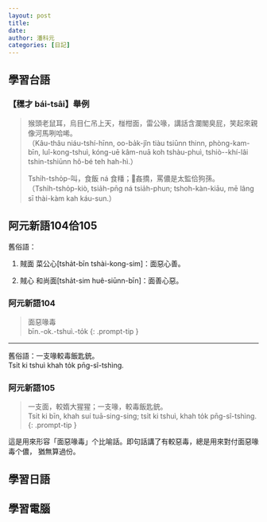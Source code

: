 ```yaml
---
layout: post
title: 
date: 
author: 潘科元
categories: [日記]
---
```

## 學習台語
### 【䆀才 bái-tsâi】舉例

> 猴頭老鼠耳，烏目仁吊上天，椪柑面，雷公喙，講話含瀾閣臭屁，笑起來親像河馬咧哈唏。  
> （Kâu-thâu niáu-tshí-hīnn, oo-ba̍k-jîn tiàu tsiūnn thinn, phòng-kam-bīn,
> luî-kong-tshuì, kóng-uē kâm-nuā koh tshàu-phuì, tshiò--khí-lâi tshin-tshiūnn
> hô-bé teh hah-hì.）
>
> Tshi̍h-tsho̍p-叫，食飯 ná 食䊩；𧮙姦撟，罵儂是太監佮狗孫。  
> （Tshi̍h-tsho̍p-kiò, tsia̍h-pn̄g ná tsia̍h-phun; tshoh-kàn-kiāu,
> mē lâng sī thài-kàm kah káu-sun.）

## 阿元新語104佮105

舊俗語：

1. 賊面 菜公心[tsha̍t-bīn tshài-kong-sim]：面惡心善。

2. 賊心 和尚面[tsha̍t-sim huê-siūnn-bīn]：面善心惡。

### 阿元新語104

> 面惡喙毒  
> bīn.-ok.-tshuì.-to̍k
{: .prompt-tip }

---

舊俗語：一支喙較毒飯匙銃。  
Tsi̍t ki tshuì khah to̍k pn̄g-sî-tshìng.

### 阿元新語105

> 一支面，較媠大猩猩；一支喙，較毒飯匙銃。  
> Tsi̍t ki bīn, khah suí tuā-sing-sing; tsi̍t ki tshuì, khah to̍k pn̄g-sî-tshìng.
{: .prompt-tip }

這是用來形容「面惡喙毒」个比喻話。即句話講了有較惡毒，總是用來對付面惡喙毒个儂，
猶無算過份。

## 學習日語


## 學習電腦

